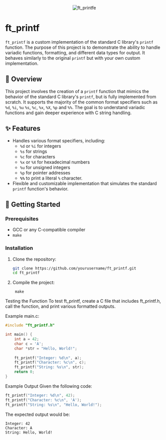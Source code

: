 <div align="center">

  ![ft_printfe](https://github.com/user-attachments/assets/90a517ec-deb4-447d-ae18-f39157b4c1b1)
</div>


# ft_printf

`ft_printf` is a custom implementation of the standard C library's `printf` function. The purpose of this project is to demonstrate the ability to handle variadic functions, formatting, and different data types for output. It behaves similarly to the original `printf` but with your own custom implementation.

## 📝 Overview

This project involves the creation of a `printf` function that mimics the behavior of the standard C library's `printf`, but is fully implemented from scratch. It supports the majority of the common format specifiers such as `%d`, `%i`, `%u` `%s`, `%c`, `%x`, `%X`, `%p` and `%%`. The goal is to understand variadic functions and gain deeper experience with C string handling.

## ✨ Features

- Handles various format specifiers, including:
  - `%d` or `%i` for integers
  - `%s` for strings
  - `%c` for characters
  - `%x` or `%X` for hexadecimal numbers
  - `%u` for unsigned integers
  - `%p` for pointer addresses
  - **`%%`** to print a literal `%` character.
- Flexible and customizable implementation that simulates the standard `printf` function's behavior.

## 🚀 Getting Started

### Prerequisites

- GCC or any C-compatible compiler
- `make`

### Installation

1. Clone the repository:
   ```bash
   git clone https://github.com/yourusername/ft_printf.git
   cd ft_printf
2. Compile the project:

        make
Testing the Function
To test ft_printf, create a C file that includes ft_printf.h, call the function, and print various formatted outputs.

Example main.c:

```c
#include "ft_printf.h"

int main() {
    int a = 42;
    char c = 'A';
    char *str = "Hello, World!";
    
    ft_printf("Integer: %d\n", a);
    ft_printf("Character: %c\n", c);
    ft_printf("String: %s\n", str);
    return 0;
}
```
Example Output
Given the following code:

```c
ft_printf("Integer: %d\n", 42);
ft_printf("Character: %c\n", 'A');
ft_printf("String: %s\n", "Hello, World!");
```
The expected output would be:

```
Integer: 42
Character: A
String: Hello, World!
```
